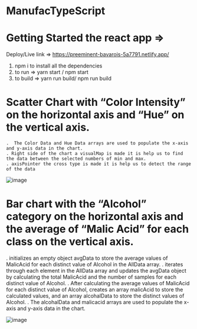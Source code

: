 # ManufacTypeScript
# Getting Started the react app =>
   Deploy/Live link => https://preeminent-bavarois-5a7791.netlify.app/
   1. npm i to install all the dependencies 
   2. to run => yarn start / npm start 
   3. to build => yarn run build/ npm run build
   
   
# Scatter Chart with  “Color Intensity” on the horizontal axis and “Hue” on the vertical axis. 
    .  The Color Data and Hue Data arrays are used to populate the x-axis and y-axis data in the chart.
    . Right side of the chart a visualMap is made it is help us to find the data between the selected numbers of min and max.
    . axisPointer the cross type is made it is help us to detect the range of the data
    
 ![image](https://user-images.githubusercontent.com/103956638/220990503-d74ac420-fbad-48a5-8de0-6389eca37fea.png)
   
 
 
 # Bar chart with the “Alcohol” category on the horizontal axis and the average of “Malic Acid” for each class on the vertical axis.

  .  initializes an empty object avgData to store the average values of MalicAcid for each distinct value of Alcohol in the AllData array.
   .  iterates through each element in the AllData array and updates the avgData object by calculating the total MalicAcid and the number of samples for each distinct value of Alcohol.
   .  After calculating the average values of MalicAcid for each distinct value of Alcohol, creates an array malicAcid to store the calculated values, and an array alcohalData to store the distinct values of Alcohol.
  . The alcohalData and malicacid arrays are used to populate the x-axis and y-axis data in the chart.

 
   
 ![image](https://user-images.githubusercontent.com/103956638/220990037-f259fa5b-1388-4c91-85d8-45c5ad6cff70.png)
      

